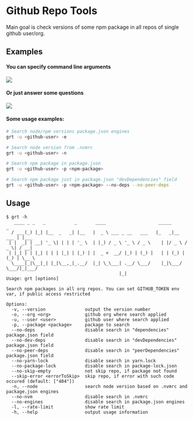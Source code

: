 # Github Repo Tools

Main goal is check versions of some npm package in all repos of single github user/org.

## Examples

#### You can specify command line arguments

<img src="https://pp.userapi.com/c850016/v850016709/18fee1/JwKo9KOnzBg.jpg" align="center" />

#### Or just answer some questions

<img src="https://pp.userapi.com/c850728/v850728163/122ff9/Mant09kj4M4.jpg" align="center" />

#### Some usage examples:

```sh
# Search node/npm versions package.json engines
grt -u <github-user> -e

# Search node version from .nvmrc
grt -u <github-user> -n

# Search npm package in package.json
grt -u <github-user> -p <npm-package>

# Search npm package just in package.json "devDependencies" field
grt -u <github-user> -p <npm-package> --no-deps --no-peer-deps
```

## Usage

```
$ grt -h
   ____ _ _   _           _       ____                    _____           _     
  / ___(_) |_| |__  _   _| |__   |  _ \ ___ _ __   ___   |_   _|__   ___ | |___ 
 | |  _| | __| '_ \| | | | '_ \  | |_) / _ \ '_ \ / _ \    | |/ _ \ / _ \| / __|
 | |_| | | |_| | | | |_| | |_) | |  _ <  __/ |_) | (_) |   | | (_) | (_) | \__ \
  \____|_|\__|_| |_|\__,_|_.__/  |_| \_\___| .__/ \___/    |_|\___/ \___/|_|___/
                                           |_|                                  
Usage: grt [options]

Search npm packages in all org repos. You can set GITHUB_TOKEN env var, if public access restricted

Options:
  -v, --version               output the version number
  -o, --org <org>             github org where search applied
  -u, --user <user>           github user where search applied
  -p, --package <package>     package to search
  --no-deps                   disable search in "dependencies" package.json field
  --no-dev-deps               disable search in "devDependencies" package.json field
  --no-peer-deps              disable search in "peerDependencies" package.json field
  --no-yarn-lock              disable search in yarn.lock
  --no-package-lock           disable search in package-lock.json
  --no-skip-empty             not skip repo, if package not found
  --skip-error <errorToSkip>  skip repo, if error with such code occured (default: ["404"])
  -n, --node                  search node version based on .nvmrc and package.json engines
  --no-nvm                    disable search in .nvmrc
  --no-engines                disable search in package.json engines
  -l, --rate-limit            show rate limit
  -h, --help                  output usage information
```